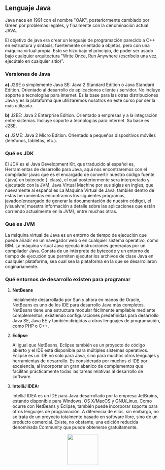 ## Lenguaje Java

Java nace en 1991 con el nombre "OAK", posteriormente cambiado por Green por problemas legales, y finalmente con la
denominación actual JAVA.

El objetivo de java era crear un lenguaje de programación parecido a C++ en estructura y sintaxis, fuertemente orientado
a objetos, pero con una máquina virtual propia. Esto se hizo bajo el principio, de poder ser usado bajo cualquier
arquitectura "Write Once, Run Anywhere (escríbelo una vez, ejecútalo en cualquier sitio)".

### Versiones de Java

**a)** J2SE o simplemente Java SE: Java 2 Standard Edition o Java Standard Edition. Orientado al desarrollo de
aplicaciones
cliente / servidor. No incluye soporte a tecnologías para internet. Es la base para las otras distribuciones Java y es
la plataforma que utilizaremos nosotros en este curso por ser la más utilizada.

**b)** J2EE: Java 2 Enterprise Edition. Orientado a empresas y a la integración entre sistemas. Incluye soporte a
tecnologías para internet. Su base es J2SE.

**c)** J2ME: Java 2 Micro Edition. Orientado a pequeños dispositivos móviles (teléfonos, tabletas, etc.).

### Qué es JDK

El JDK es el Java Development Kit, que traducido al español es, Herramientas de desarrollo para Java, aquí nos
encontraremos con el compilador javac que es el encargado de convertir nuestro código fuente (.java) en bytecode (
.class), el cual posteriormente sera interpretado y ejecutado con la JVM, Java Virtual Machine por sus siglas en ingles,
que nuevamente al español es La Maquina Virtual de Java, también dentro de estas herramientas encontramos los siguientes
programas, javadoc(encargado de generar la documentación de nuestro código), el jvisualvm( muestra información a detalle
sobre las aplicaciones que están corriendo actualmente en la JVM), entre muchas otras.

### Qué es JVM

La máquina virtual de Java es un entorno de tiempo de ejecución que puede añadir en un navegador web o en cualquier
sistema operativo, como IBM. La máquina virtual Java ejecuta instrucciones generadas por un compilador Java. Consta de
un intérprete de bytecode y un entorno de tiempo de ejecución que permiten ejecutar los archivos de clase Java en
cualquier plataforma, sea cual sea la plataforma en la que se desarrollaron originariamente.

### Qué entornos de desarrollo existen para programar

1. **NetBeans**

   Inicialmente desarrollado por Sun y ahora en manos de Oracle, NetBeans es uno de los IDE para desarrollo Java más
   completos. NetBeans tiene una estructura modular fácilmente ampliable mediante complementos, existiendo
   configuraciones
   predefinidas para desarrollo Java SE, Java EE y también dirigidas a otros lenguajes de programación, como PHP o C++.

2. **Eclipse**

   Al igual que NetBeans, Eclipse también es un proyecto de código abierto y el IDE está disponible para múltiples
   sistemas
   operativos. Eclipse es un IDE no solo para Java, sino para muchos otros lenguajes y herramientas de desarrollo. Es
   considerado por muchos el IDE por excelencia, al incorporar un gran abanico de complementos que facilitan
   prácticamente
   todas las tareas relativas al desarrollo de software.

3. **IntelliJ IDEA:**

   IntelliJ IDEA es un IDE para Java desarrollado por la empresa JetBrains, estando disponible para Windows, OS X/MacOS
   y
   GNU/Linux. Como ocurre con NetBeans y Eclipse, también puede incorporar soporte para otros lenguajes de programación.
   A
   diferencia de ellos, sin embargo, no se trata de un proyecto totalmente basado en software libre, sino de un producto
   comercial. Existe, no obstante, una edición reducida denominada Community que puede obtenerse gratuitamente.

<div align="center">
<img src="../../img/java.png" height="100">
</div>